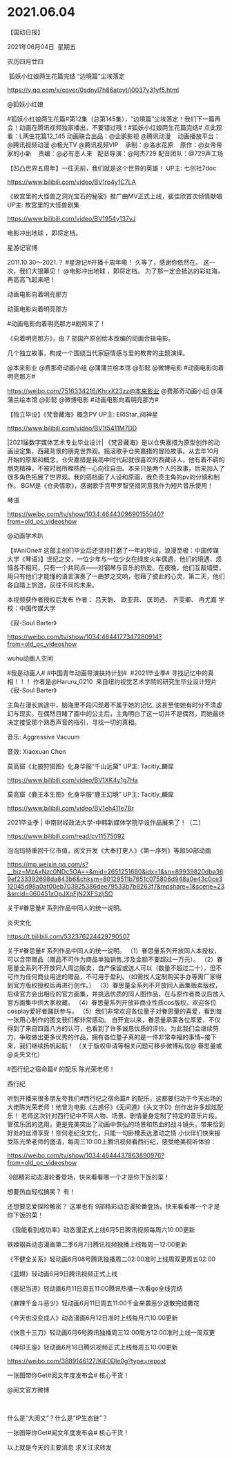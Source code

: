﻿#  2021.06.04
【国动日报】

2021年06月04日  星期五


农历四月廿四


 狐妖小红娘两生花篇完结 “边境篇”尘埃落定

https://v.qq.com/x/cover/0sdnyl7h86atoyt/j0037y31yf5.html

@狐妖小红娘   


#狐妖小红娘两生花篇#第12集（总第145集），“边境篇”尘埃落定！我们下一篇再会！动画在腾讯视频独家播出，不要错过哦！#狐妖小红娘两生花篇完结#
点此观看：L两生花篇12_145
动画联合出品：@企鹅影视 @腾讯动漫   
动画播放平台：@腾讯视频动漫 @极光TV @腾讯视频VIP   
承制：@洛水花原   
原作：@女帝帝家的小新   
责编：@必有恶人来  
配音导演：@阿杰729
配音团队：@729声工场

【凹凸世界五周年】一往无前，我们就是这个世界的英雄！ UP主: 七创社7doc

https://www.bilibili.com/video/BV1ro4y1C7LA

《故宫里的大怪兽之洞光宝石的秘密》推广曲MV正式上线，裴佳欣首次倾情献唱 UP主: 故宫里的大怪兽剧集

https://www.bilibili.com/video/BV1954y137vJ

电影冲出地球 ，即将定档。

星游记官博                      


2011.10.30～2021.？
#星游记#开播十周年嘞！
久等了，感谢你依然在。
这一次，我们大银幕见！
@电影冲出地球 ，即将定档。
为了那一定会抵达的彩虹海，再高高飞起来吧！

动画电影向着明亮那方  


动画电影向着明亮那方                    


#动画电影向着明亮那方#剧照来了！

《向着明亮那方》，由 7 部国产原创绘本改编的动画合辑电影。

几个独立故事，构成一个围绕当代家庭情感与爱的教育的主题演绎。

@本来影业 @费那奇动画小组 @蒲蒲兰绘本馆 @彭懿 @微博电影
#动画电影向着明亮那方#

https://weibo.com/7516334216/KhrxX23zz@本来影业 @费那奇动画小组 @蒲蒲兰绘本馆 @彭懿 @微博电影
#动画电影向着明亮那方#

【独立毕设】《梵音藏海》概念PV UP主: ERIStar_阋神星

https://www.bilibili.com/video/BV1t5411M7DD

|2021届数字媒体艺术专业毕业设计| 《梵音藏海》是以仓央嘉措为原型创作的动画设定集，西藏背景的朋克世界观。摇滚歌手仓央嘉措的冒险故事。从去年10月开始的原案和概念，仓央嘉措是我高中时代起就很喜欢的西藏诗人，他有着不羁的朋克精神，不被时局所桎梏而一心向往自由。本来只是两个人的故事，后来加入了很多角色拓展了世界观。我的搭档画了人设和原画，我负责主角的pv的分镜和制作。 BGM是《仓央情歌》，感谢歌手宫甲罗智坚措同意我作为短片音乐使用！

琴语 

https://weibo.com/tv/show/1034:4644309690155040?from=old_pc_videoshow

@动画学术趴    


【#AniOne# 这部主创们毕业后还坚持打磨了一年的毕设，浪漫至极：中国传媒大学《琴语》】世纪之交，一位少年与一位少女在绿皮火车偶遇，他们的境遇、烦恼各不相同，只有一个共同点——对钢琴与音乐的热爱。在夜晚，他们互敲墙壁，用只有他们才能懂的语言演奏了一曲梦之交响，慰藉了彼此的心灵，第二天，他们各自踏上旅途，前往不同的未来。

本视频获作者授权后发布
作者： 吕天韵、 欧亚菲、 匡司选、 齐雯卿、 冉尤嘉
学校：中国传媒大学

《寂-Soul Barter》

https://weibo.com/tv/show/1034:4644177347280914?from=old_pc_videoshow

wuhu动画人空间                  


#我是动画人# #中国青年动画导演扶持计划#  #2021毕业季# 寻找记忆中的真相！！！
作者是@Haruru_0210  来自纽约视觉艺术学院的研究生毕业设计短片《寂-Soul Barter》

主角在漫长旅途中，脑海里不段闪现着不属于她的记忆, 这甚至使她有时分不清虚幻与现实。在偶然目睹了画中的公主后，主角明白了这一切并不是偶然。而她最终决定接受那个熟悉声音的指引，寻找一切的真相。

音乐: Aggressive Vacuum

音效: Xiaoxuan Chen

莫高窟《北披狩猎图》化身华服“千山远黛” UP主: Tacitly_麟犀

https://www.bilibili.com/video/BV1XK4y1g7Ha

莫高窟《鹿王本生图》化身华服“鹿王幻境” UP主: Tacitly_麟犀

https://www.bilibili.com/video/BV1eh411e7Br

2021毕业季 | 中南财经政法大学-中韩新媒体学院毕设作品展来了！（二）

https://www.bilibili.com/read/cv11575092

泡泡玛特重回千亿市值，阅文开发《大奉打更人》《第一序列》等超50部动画

https://mp.weixin.qq.com/s?__biz=MzAxNzc0NDc5OA==&mid=2651251680&idx=1&sn=89939820dba369ef233392698da843b6&chksm=80129511b7651c075806d948a0e43c0ce312045d98a0af00eb703925386dee79533b7b8263f7&mpshare=1&scene=23&srcid=060451xOpJXqFjN2XFSzIjSO


关于#眷思量# 系列作品中同人的统一说明。

炎央文化


https://t.bilibili.com/532376224429790507

关于#眷思量# 系列作品中同人的统一说明。
（1）眷思量系列开放同人本授权，可以含带赠品（赠品不可作为商品单独销售,涉及金额不要超过一万元）。
（2）眷思量全系列不开放同人周边贩卖，自产保留或送人可以（数量不超过二十），但不可作为任何商业用途的赠品，不可用于盈利。（如需找人定制购买手办等需厂家得到官方版权授权后再进行创作。）
（3）眷思量全系列不开放同人画集贩卖版权，后续官方会出相应的官方画集，并挑选优质的同人图作品，在与原作者商议后放入官方画集中供大家收藏。
（4）眷思量系列开放非商业性质cos版权，欢迎各位cosplay爱好者踊跃参与。
（5）我们非常欢迎各位量子对眷思量的喜爱，看到每一张用心制作的图文我们都非常感动。
自开宣以来，眷思量承蒙各位厚爱，不仅得到了来自四面八方的认可，也看到了许多诚恳优质的评价。为此我们会继续努力，争取做出更多优秀的作品，拥有各位量子真的是一件非常幸福的事情~接下来，我们继续扬帆起航！
（关于版权申请等相关问题可移步微博私信@ 眷思量或@炎央文化）

#西行纪之宿命篇# 的配乐 陈光荣老师！

西行纪                


听到开播来很多朋友夸我们#西行纪之宿命篇# 的配乐，这都要归功于今天出场的大佬陈光荣老师！他曾为电影《古惑仔》《无间道》《头文字D》创作出许多超炫配乐！
老师这次针对西行纪中不同人物、场景、剧情量身定制了特定的音乐片段。管弦乐团的选用，更是完美突出了动画中恢弘的场景和热血的战斗镜头，带来恰到好处的丝滑享受！奈何老纪没文化，只能一句卧槽表达激动之情
小伙伴们快来接受陈光荣老师的邀请，每周三10:00上腾讯视频看西行纪，感受绝美视听体验：

https://weibo.com/tv/show/1034:4644437863890976?from=old_pc_videoshow

 9部精彩动态漫轮番登场，快来看看哪一个才是你下饭的菜！

想要热血轻松搞笑？
有！

还想要恋爱探险解密？
这里也有
9部精彩动态漫轮番登场，快来看看哪一个才是你下饭的菜！

 《我能看到成功率》动态漫正式上线6月5日腾讯视频每周六10:00更新

铁姬钢兵动态漫画第二季6月7日腾讯视频独播上线每周一12:00更新

《不健全关系》轻动画6月08号腾讯独播周二02:00准时上线周双更周五02:00

《蓝翅》轻动画6月9日腾讯视频正式上线

《医妃当道》轻动画6月11日周五11:00腾讯热播一次看go全线完结

《麻辣千金斗恶少》轻动画6月11日周五11:00千金来袭恶少退散完结撒花

《今天也没变成人》动态漫画6月12日准时上线每月六10:00更新

《快意十三刀》轻动画6月6号腾讯独播周三12:00周方12:00准时上线一周双更

《神印王座》轻动画6月18日腾讯视频正式上线每周五10:00更新


https://weibo.com/3889146127/KiE0Dle0g?type=repost





一张图带你Get#阅文年度发布会# 核心干货！

@阅文官方微博

                           

什么是“大阅文”？什么是“IP生态链”？


一张图带你Get#阅文年度发布会# 核心干货！

以上就是今天的主要消息
求关注求转发




























